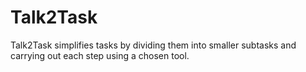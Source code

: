 # Talk2Task
Talk2Task simplifies tasks by dividing them into smaller subtasks and carrying out each step using a chosen tool.
